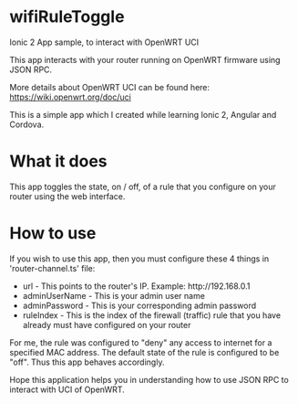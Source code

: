 # wifiRuleToggle
Ionic 2 App sample, to interact with OpenWRT UCI

This app interacts with your router running on OpenWRT firmware using JSON RPC.

More details about OpenWRT UCI can be found here: https://wiki.openwrt.org/doc/uci

This is a simple app which I created while learning Ionic 2, Angular and Cordova.

<H1>What it does</H1>
This app toggles the state, on / off, of a rule that you configure on your router using the web interface.

<H1>How to use</H1>
If you wish to use this app, then you must configure these 4 things in 'router-channel.ts' file:
<ul>
  <li>url - This points to the router's IP. Example: http://192.168.0.1</li>
  <li>adminUserName - This is your admin user name</li>
  <li>adminPassword - This is your corresponding admin password</li>
  <li>ruleIndex - This is the index of the firewall (traffic) rule that you have already must have configured on your router</li>
</ul>

For me, the rule was configured to "deny" any access to internet for a specified MAC address. The default state of the rule is configured to be "off". Thus this app behaves accordingly.

Hope this application helps you in understanding how to use JSON RPC to interact with UCI of OpenWRT.
